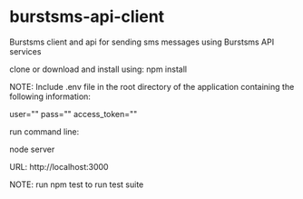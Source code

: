 # burstsms-api-client
Burstsms client and api for sending sms messages using Burstsms API services


clone or download and install using: npm install

NOTE: Include .env file in the root directory of the application containing the following information:

user="<access key provided by burstsms>"
pass="<secret>"
access_token="<access token for_bitly api>"

run command line:

node server

URL: http://localhost:3000

NOTE: run npm test to run test suite

